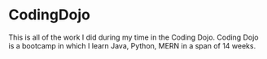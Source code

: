# CodingDojo

This is all of the work I did during my time in the Coding Dojo.
Coding Dojo is a bootcamp in which I learn Java, Python, MERN in a span of 14 weeks.
